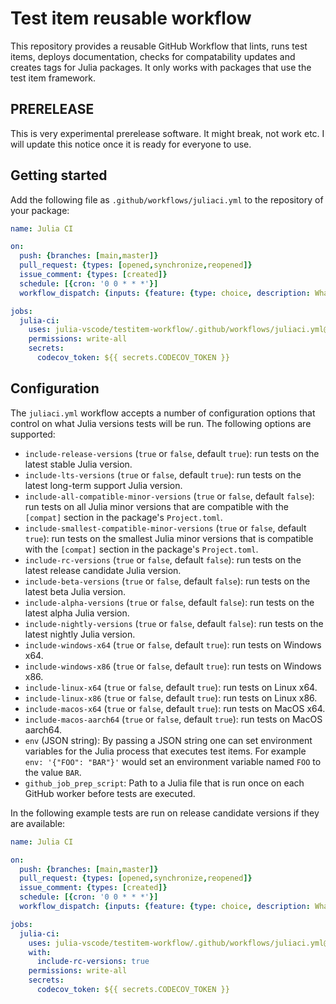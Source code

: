 # Test item reusable workflow

This repository provides a reusable GitHub Workflow that lints, runs test items, deploys documentation, checks for compatability updates and creates tags for Julia packages. It only works with packages that use the test item framework.

## PRERELEASE

This is very experimental prerelease software. It might break, not work etc. I will update this notice once it is ready for everyone to use.

## Getting started

Add the following file as `.github/workflows/juliaci.yml` to the repository of your package:

```yml
name: Julia CI

on:
  push: {branches: [main,master]}
  pull_request: {types: [opened,synchronize,reopened]}
  issue_comment: {types: [created]}
  schedule: [{cron: '0 0 * * *'}]
  workflow_dispatch: {inputs: {feature: {type: choice, description: What to run, options: [CompatHelper,DocDeploy,LintAndTest,TagBot]}}}

jobs:
  julia-ci:
    uses: julia-vscode/testitem-workflow/.github/workflows/juliaci.yml@v1
    permissions: write-all
    secrets:
      codecov_token: ${{ secrets.CODECOV_TOKEN }}
```

## Configuration

The `juliaci.yml` workflow accepts a number of configuration options that control on what Julia versions tests will be run. The following options are supported:
- `include-release-versions` (`true` or `false`, default `true`): run tests on the latest stable Julia version.
- `include-lts-versions` (`true` or `false`, default `true`): run tests on the latest long-term support Julia version.
- `include-all-compatible-minor-versions` (`true` or `false`, default `false`): run tests on all Julia minor versions that are compatible with the `[compat]` section in the package's `Project.toml`.
- `include-smallest-compatible-minor-versions` (`true` or `false`, default `true`): run tests on the smallest Julia minor versions that is compatible with the `[compat]` section in the package's `Project.toml`.
- `include-rc-versions` (`true` or `false`, default `false`): run tests on the latest release candidate Julia version.
- `include-beta-versions` (`true` or `false`, default `false`): run tests on the latest beta Julia version.
- `include-alpha-versions` (`true` or `false`, default `false`): run tests on the latest alpha Julia version.
- `include-nightly-versions` (`true` or `false`, default `false`): run tests on the latest nightly Julia version.
- `include-windows-x64` (`true` or `false`, default `true`): run tests on Windows x64.
- `include-windows-x86` (`true` or `false`, default `true`): run tests on Windows x86.
- `include-linux-x64` (`true` or `false`, default `true`): run tests on Linux x64.
- `include-linux-x86` (`true` or `false`, default `true`): run tests on Linux x86.
- `include-macos-x64` (`true` or `false`, default `true`): run tests on MacOS x64.
- `include-macos-aarch64` (`true` or `false`, default `true`): run tests on MacOS aarch64.
- `env` (JSON string): By passing a JSON string one can set environment variables for the Julia process that executes test items. For example `env: '{"FOO": "BAR"}'` would set an environment variable named `FOO` to the value `BAR`.
- `github_job_prep_script`: Path to a Julia file that is run once on each GitHub worker before tests are executed.

In the following example tests are run on release candidate versions if they are available:

```yml
name: Julia CI

on:
  push: {branches: [main,master]}
  pull_request: {types: [opened,synchronize,reopened]}
  issue_comment: {types: [created]}
  schedule: [{cron: '0 0 * * *'}]
  workflow_dispatch: {inputs: {feature: {type: choice, description: What to run, options: [CompatHelper,DocDeploy,LintAndTest,TagBot]}}}

jobs:
  julia-ci:
    uses: julia-vscode/testitem-workflow/.github/workflows/juliaci.yml@v1
    with:
      include-rc-versions: true
    permissions: write-all
    secrets:
      codecov_token: ${{ secrets.CODECOV_TOKEN }}
```
